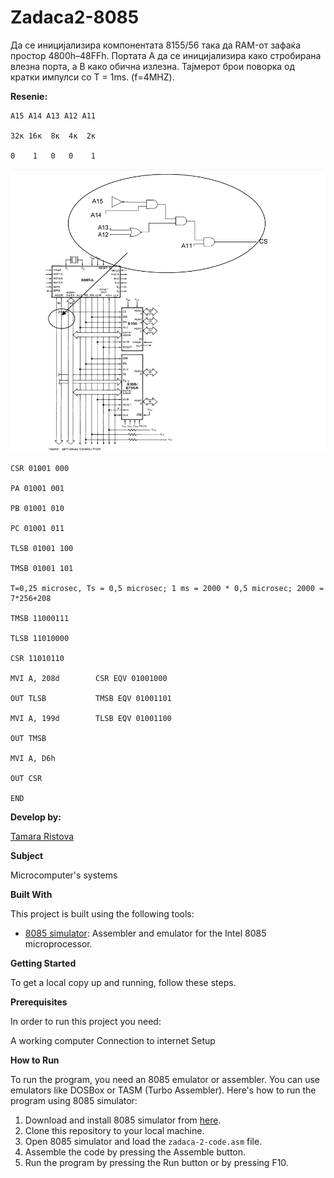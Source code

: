 # Zadaca2-8085

Да се иницијализира компонентата 8155/56 така да RAM-от
зафаќа простор 4800h–48FFh. Портата А да се иницијализира
како стробирана влезна порта, а B како обична излезна.
Тајмерот брои поворка од кратки импулси со T = 1ms.
(f=4MHZ). 

**Resenie:**

```
А15 А14 А13 А12 А11

32к 16к  8к  4к  2к

0    1   0   0    1 
```

 ![Screenshot (1)](https://github.com/Ristova123/Zadaca2-8085/blob/main/Zadaca-2-diagram.png)
 


```
CSR 01001 000

PA 01001 001

PB 01001 010

PC 01001 011

TLSB 01001 100

TMSB 01001 101

T=0,25 microsec, Ts = 0,5 microsec; 1 ms = 2000 * 0,5 microsec; 2000 = 7*256+208

TMSB 11000111

TLSB 11010000

CSR 11010110

MVI A, 208d        CSR EQV 01001000

OUT TLSB           TMSB EQV 01001101

MVI A, 199d        TLSB EQV 01001100

OUT TMSB

MVI A, D6h

OUT CSR

END
```

**Develop by:**

[Tamara Ristova ](https://github.com/Ristova123)


**Subject**

Microcomputer's systems

**Built With**

This project is built using the following tools:

- [8085 simulator](https://github.com/8085simulator/8085simulator.github.io?tab=readme-ov-file): Assembler and emulator for the Intel 8085 microprocessor.

**Getting Started**

To get a local copy up and running, follow these steps.

**Prerequisites**

In order to run this project you need:

A working computer
Connection to internet
Setup

**How to Run**

To run the program, you need an 8085 emulator or assembler. You can use emulators like DOSBox or TASM (Turbo Assembler). Here's how to run the program using 8085 simulator:

1. Download and install 8085 simulator from [here](https://github.com/8085simulator/8085simulator.github.io?tab=readme-ov-file).
2. Clone this repository to your local machine.
3. Open 8085 simulator and load the `zadaca-2-code.asm` file.
4. Assemble the code by pressing the Assemble button.
5. Run the program by pressing the Run button or by pressing F10.
